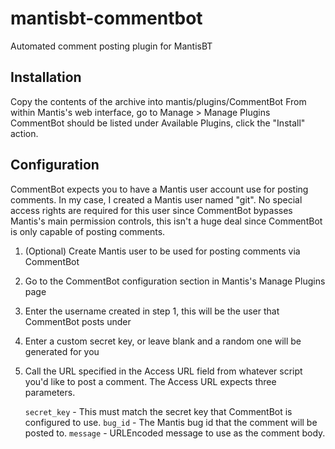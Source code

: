 mantisbt-commentbot
===================

Automated comment posting plugin for MantisBT


Installation
------------
Copy the contents of the archive into mantis/plugins/CommentBot
From within Mantis's web interface, go to Manage > Manage Plugins
CommentBot should be listed under Available Plugins, click the "Install" action.


Configuration
-------------
CommentBot expects you to have a Mantis user account use for posting comments. In my case, I created
a Mantis user named "git". No special access rights are required for this user since CommentBot bypasses
Mantis's main permission controls, this isn't a huge deal since CommentBot is only capable of posting comments.

 1. (Optional) Create Mantis user to be used for posting comments via CommentBot
 2. Go to the CommentBot configuration section in Mantis's Manage Plugins page
 3. Enter the username created in step 1, this will be the user that CommentBot posts under
 4. Enter a custom secret key, or leave blank and a random one will be generated for you
 5. Call the URL specified in the Access URL field from whatever script you'd like to post a comment. 
    The Access URL expects three parameters.
    
    ```secret_key``` - This must match the secret key that CommentBot is configured to use.
    ```bug_id``` - The Mantis bug id that the comment will be posted to.
    ```message``` - URLEncoded message to use as the comment body.
    

